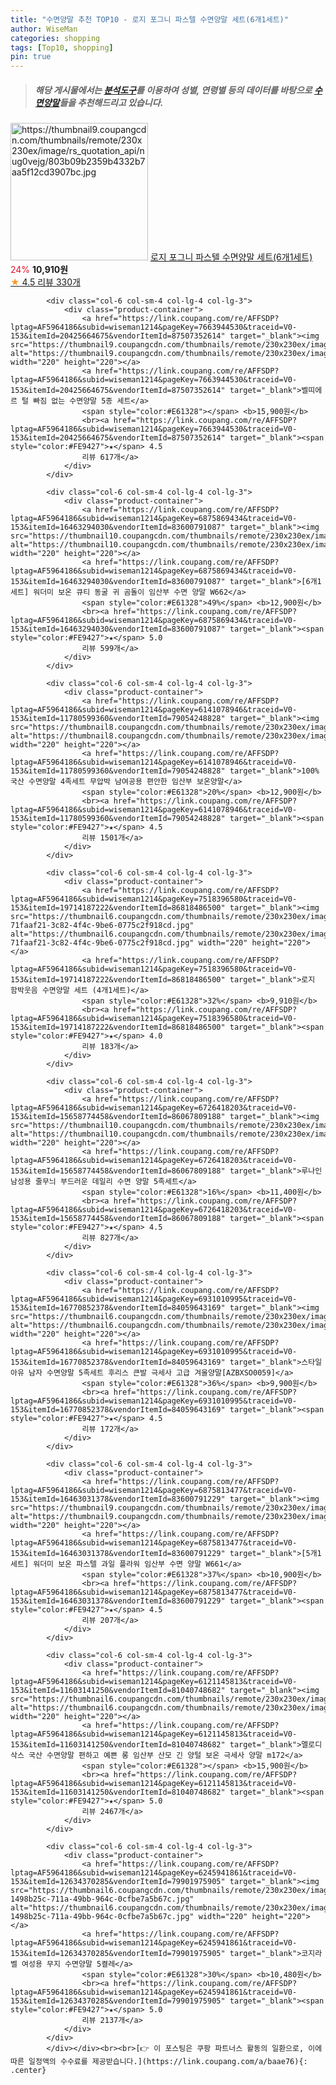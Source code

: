 ```yaml
---
title: "수면양말 추천 TOP10 - 로지 포그니 파스텔 수면양말 세트(6개1세트)"
author: WiseMan
categories: shopping
tags: [Top10, shopping]
pin: true
---
```


> ##### 해당 게시물에서는 [**분석도구**](https://itemscout.io/)를 이용하여 **성별**, **연령별** 등의 데이터를 바탕으로 [**수면양말**](https://link.coupang.com/a/baae76)들을 추천해드리고 있습니다.
<div class="container"><div class="row">
            <div class="col-6 col-sm-4 col-lg-4 col-lg-3">
                <div class="product-container">
                    <a href="https://link.coupang.com/re/AFFSDP?lptag=AF5964186&subid=wiseman1214&pageKey=7518412605&traceid=V0-153&itemId=16554226180&vendorItemId=86818543663" target="_blank"><img src="https://thumbnail9.coupangcdn.com/thumbnails/remote/230x230ex/image/rs_quotation_api/nug0vejg/803b09b2359b4332b7aa5f12cd3907bc.jpg" alt="https://thumbnail9.coupangcdn.com/thumbnails/remote/230x230ex/image/rs_quotation_api/nug0vejg/803b09b2359b4332b7aa5f12cd3907bc.jpg" width="220" height="220"></a>
                    <a href="https://link.coupang.com/re/AFFSDP?lptag=AF5964186&subid=wiseman1214&pageKey=7518412605&traceid=V0-153&itemId=16554226180&vendorItemId=86818543663" target="_blank">로지 포그니 파스텔 수면양말 세트(6개1세트)</a>
                    <span style="color:#E61328">24%</span> <b>10,910원</b>
                    <br><a href="https://link.coupang.com/re/AFFSDP?lptag=AF5964186&subid=wiseman1214&pageKey=7518412605&traceid=V0-153&itemId=16554226180&vendorItemId=86818543663" target="_blank"><span style="color:#FE9427">★</span> 4.5
                    리뷰 330개</a>
                </div>
            </div>
            
            <div class="col-6 col-sm-4 col-lg-4 col-lg-3">
                <div class="product-container">
                    <a href="https://link.coupang.com/re/AFFSDP?lptag=AF5964186&subid=wiseman1214&pageKey=7663944530&traceid=V0-153&itemId=20425664675&vendorItemId=87507352614" target="_blank"><img src="https://thumbnail9.coupangcdn.com/thumbnails/remote/230x230ex/image/vendor_inventory/6a31/17614be66605b677435ff02fff9ad762d286146cb5b92a7604bbf61591d0.jpg" alt="https://thumbnail9.coupangcdn.com/thumbnails/remote/230x230ex/image/vendor_inventory/6a31/17614be66605b677435ff02fff9ad762d286146cb5b92a7604bbf61591d0.jpg" width="220" height="220"></a>
                    <a href="https://link.coupang.com/re/AFFSDP?lptag=AF5964186&subid=wiseman1214&pageKey=7663944530&traceid=V0-153&itemId=20425664675&vendorItemId=87507352614" target="_blank">벨띠에르 털 빠짐 없는 수면양말 5종 세트</a>
                    <span style="color:#E61328"></span> <b>15,900원</b>
                    <br><a href="https://link.coupang.com/re/AFFSDP?lptag=AF5964186&subid=wiseman1214&pageKey=7663944530&traceid=V0-153&itemId=20425664675&vendorItemId=87507352614" target="_blank"><span style="color:#FE9427">★</span> 4.5
                    리뷰 617개</a>
                </div>
            </div>
            
            <div class="col-6 col-sm-4 col-lg-4 col-lg-3">
                <div class="product-container">
                    <a href="https://link.coupang.com/re/AFFSDP?lptag=AF5964186&subid=wiseman1214&pageKey=6875869434&traceid=V0-153&itemId=16463294030&vendorItemId=83600791087" target="_blank"><img src="https://thumbnail10.coupangcdn.com/thumbnails/remote/230x230ex/image/vendor_inventory/2ab4/18a7c1c1976822401d02d8f85be6652072eeba44e5842e2c77004619e532.jpg" alt="https://thumbnail10.coupangcdn.com/thumbnails/remote/230x230ex/image/vendor_inventory/2ab4/18a7c1c1976822401d02d8f85be6652072eeba44e5842e2c77004619e532.jpg" width="220" height="220"></a>
                    <a href="https://link.coupang.com/re/AFFSDP?lptag=AF5964186&subid=wiseman1214&pageKey=6875869434&traceid=V0-153&itemId=16463294030&vendorItemId=83600791087" target="_blank">[6개1세트] 워더미 보온 큐티 동굴 귀 곰돌이 임산부 수면 양말 W662</a>
                    <span style="color:#E61328">49%</span> <b>12,900원</b>
                    <br><a href="https://link.coupang.com/re/AFFSDP?lptag=AF5964186&subid=wiseman1214&pageKey=6875869434&traceid=V0-153&itemId=16463294030&vendorItemId=83600791087" target="_blank"><span style="color:#FE9427">★</span> 5.0
                    리뷰 599개</a>
                </div>
            </div>
            
            <div class="col-6 col-sm-4 col-lg-4 col-lg-3">
                <div class="product-container">
                    <a href="https://link.coupang.com/re/AFFSDP?lptag=AF5964186&subid=wiseman1214&pageKey=6141078946&traceid=V0-153&itemId=11780599360&vendorItemId=79054248828" target="_blank"><img src="https://thumbnail8.coupangcdn.com/thumbnails/remote/230x230ex/image/vendor_inventory/f3c9/f03af245b08f760ade5b5ed786c66cc49646d3557c7d593b26c6c625cd0b.jpg" alt="https://thumbnail8.coupangcdn.com/thumbnails/remote/230x230ex/image/vendor_inventory/f3c9/f03af245b08f760ade5b5ed786c66cc49646d3557c7d593b26c6c625cd0b.jpg" width="220" height="220"></a>
                    <a href="https://link.coupang.com/re/AFFSDP?lptag=AF5964186&subid=wiseman1214&pageKey=6141078946&traceid=V0-153&itemId=11780599360&vendorItemId=79054248828" target="_blank">100% 국산 수면양말 4족세트 무압박 남여공용 편안한 임산부 보온양말</a>
                    <span style="color:#E61328">20%</span> <b>12,900원</b>
                    <br><a href="https://link.coupang.com/re/AFFSDP?lptag=AF5964186&subid=wiseman1214&pageKey=6141078946&traceid=V0-153&itemId=11780599360&vendorItemId=79054248828" target="_blank"><span style="color:#FE9427">★</span> 4.5
                    리뷰 1501개</a>
                </div>
            </div>
            
            <div class="col-6 col-sm-4 col-lg-4 col-lg-3">
                <div class="product-container">
                    <a href="https://link.coupang.com/re/AFFSDP?lptag=AF5964186&subid=wiseman1214&pageKey=7518396580&traceid=V0-153&itemId=19714187222&vendorItemId=86818486500" target="_blank"><img src="https://thumbnail6.coupangcdn.com/thumbnails/remote/230x230ex/image/retail/images/262007678486344-71faaf21-3c82-4f4c-9be6-0775c2f918cd.jpg" alt="https://thumbnail6.coupangcdn.com/thumbnails/remote/230x230ex/image/retail/images/262007678486344-71faaf21-3c82-4f4c-9be6-0775c2f918cd.jpg" width="220" height="220"></a>
                    <a href="https://link.coupang.com/re/AFFSDP?lptag=AF5964186&subid=wiseman1214&pageKey=7518396580&traceid=V0-153&itemId=19714187222&vendorItemId=86818486500" target="_blank">로지 함박웃음 수면양말 세트 (4개1세트)</a>
                    <span style="color:#E61328">32%</span> <b>9,910원</b>
                    <br><a href="https://link.coupang.com/re/AFFSDP?lptag=AF5964186&subid=wiseman1214&pageKey=7518396580&traceid=V0-153&itemId=19714187222&vendorItemId=86818486500" target="_blank"><span style="color:#FE9427">★</span> 4.0
                    리뷰 183개</a>
                </div>
            </div>
            
            <div class="col-6 col-sm-4 col-lg-4 col-lg-3">
                <div class="product-container">
                    <a href="https://link.coupang.com/re/AFFSDP?lptag=AF5964186&subid=wiseman1214&pageKey=6726418203&traceid=V0-153&itemId=15658774458&vendorItemId=86067809188" target="_blank"><img src="https://thumbnail10.coupangcdn.com/thumbnails/remote/230x230ex/image/vendor_inventory/a510/7b5b74c8aa2a5442bfa8c0b0bb7981c696c90d3d86f9a7565ab8e8e9bdfc.png" alt="https://thumbnail10.coupangcdn.com/thumbnails/remote/230x230ex/image/vendor_inventory/a510/7b5b74c8aa2a5442bfa8c0b0bb7981c696c90d3d86f9a7565ab8e8e9bdfc.png" width="220" height="220"></a>
                    <a href="https://link.coupang.com/re/AFFSDP?lptag=AF5964186&subid=wiseman1214&pageKey=6726418203&traceid=V0-153&itemId=15658774458&vendorItemId=86067809188" target="_blank">루나인 남성용 줄무늬 부드러운 데일리 수면 양말 5족세트</a>
                    <span style="color:#E61328">16%</span> <b>11,400원</b>
                    <br><a href="https://link.coupang.com/re/AFFSDP?lptag=AF5964186&subid=wiseman1214&pageKey=6726418203&traceid=V0-153&itemId=15658774458&vendorItemId=86067809188" target="_blank"><span style="color:#FE9427">★</span> 4.5
                    리뷰 827개</a>
                </div>
            </div>
            
            <div class="col-6 col-sm-4 col-lg-4 col-lg-3">
                <div class="product-container">
                    <a href="https://link.coupang.com/re/AFFSDP?lptag=AF5964186&subid=wiseman1214&pageKey=6931010995&traceid=V0-153&itemId=16770852378&vendorItemId=84059643169" target="_blank"><img src="https://thumbnail6.coupangcdn.com/thumbnails/remote/230x230ex/image/vendor_inventory/64c2/f33517382aa04cb556be9a6e9a12e54750e321f0147e9e05ff170ab4fb4b.jpg" alt="https://thumbnail6.coupangcdn.com/thumbnails/remote/230x230ex/image/vendor_inventory/64c2/f33517382aa04cb556be9a6e9a12e54750e321f0147e9e05ff170ab4fb4b.jpg" width="220" height="220"></a>
                    <a href="https://link.coupang.com/re/AFFSDP?lptag=AF5964186&subid=wiseman1214&pageKey=6931010995&traceid=V0-153&itemId=16770852378&vendorItemId=84059643169" target="_blank">스타일아유 남자 수면양말 5족세트 후리스 큰발 극세사 고급 겨울양말[AZBXSO0059]</a>
                    <span style="color:#E61328">36%</span> <b>9,900원</b>
                    <br><a href="https://link.coupang.com/re/AFFSDP?lptag=AF5964186&subid=wiseman1214&pageKey=6931010995&traceid=V0-153&itemId=16770852378&vendorItemId=84059643169" target="_blank"><span style="color:#FE9427">★</span> 4.5
                    리뷰 172개</a>
                </div>
            </div>
            
            <div class="col-6 col-sm-4 col-lg-4 col-lg-3">
                <div class="product-container">
                    <a href="https://link.coupang.com/re/AFFSDP?lptag=AF5964186&subid=wiseman1214&pageKey=6875813477&traceid=V0-153&itemId=16463031378&vendorItemId=83600791229" target="_blank"><img src="https://thumbnail9.coupangcdn.com/thumbnails/remote/230x230ex/image/vendor_inventory/1476/69d9d8dbf5513442cc8901e041ca56f504e0edcc61d00f52f12b011b29cc.jpg" alt="https://thumbnail9.coupangcdn.com/thumbnails/remote/230x230ex/image/vendor_inventory/1476/69d9d8dbf5513442cc8901e041ca56f504e0edcc61d00f52f12b011b29cc.jpg" width="220" height="220"></a>
                    <a href="https://link.coupang.com/re/AFFSDP?lptag=AF5964186&subid=wiseman1214&pageKey=6875813477&traceid=V0-153&itemId=16463031378&vendorItemId=83600791229" target="_blank">[5개1세트] 워더미 보온 파스텔 과일 플라워 임산부 수면 양말 W661</a>
                    <span style="color:#E61328">37%</span> <b>10,900원</b>
                    <br><a href="https://link.coupang.com/re/AFFSDP?lptag=AF5964186&subid=wiseman1214&pageKey=6875813477&traceid=V0-153&itemId=16463031378&vendorItemId=83600791229" target="_blank"><span style="color:#FE9427">★</span> 4.5
                    리뷰 207개</a>
                </div>
            </div>
            
            <div class="col-6 col-sm-4 col-lg-4 col-lg-3">
                <div class="product-container">
                    <a href="https://link.coupang.com/re/AFFSDP?lptag=AF5964186&subid=wiseman1214&pageKey=6121145813&traceid=V0-153&itemId=11603141250&vendorItemId=81040748682" target="_blank"><img src="https://thumbnail6.coupangcdn.com/thumbnails/remote/230x230ex/image/vendor_inventory/a004/52d56bcc6b3be21865d5dd3220c25290b49a8f643a47a246cfab9b17388b.jpg" alt="https://thumbnail6.coupangcdn.com/thumbnails/remote/230x230ex/image/vendor_inventory/a004/52d56bcc6b3be21865d5dd3220c25290b49a8f643a47a246cfab9b17388b.jpg" width="220" height="220"></a>
                    <a href="https://link.coupang.com/re/AFFSDP?lptag=AF5964186&subid=wiseman1214&pageKey=6121145813&traceid=V0-153&itemId=11603141250&vendorItemId=81040748682" target="_blank">멜로디삭스 국산 수면양말 편하고 예쁜 롱 임산부 산모 긴 양털 보온 극세사 양말 m172</a>
                    <span style="color:#E61328"></span> <b>15,900원</b>
                    <br><a href="https://link.coupang.com/re/AFFSDP?lptag=AF5964186&subid=wiseman1214&pageKey=6121145813&traceid=V0-153&itemId=11603141250&vendorItemId=81040748682" target="_blank"><span style="color:#FE9427">★</span> 5.0
                    리뷰 2467개</a>
                </div>
            </div>
            
            <div class="col-6 col-sm-4 col-lg-4 col-lg-3">
                <div class="product-container">
                    <a href="https://link.coupang.com/re/AFFSDP?lptag=AF5964186&subid=wiseman1214&pageKey=6245941861&traceid=V0-153&itemId=12634370285&vendorItemId=79901975905" target="_blank"><img src="https://thumbnail6.coupangcdn.com/thumbnails/remote/230x230ex/image/retail/images/3668792317113238-1498b25c-711a-49bb-964c-0cfbe7a5b67c.jpg" alt="https://thumbnail6.coupangcdn.com/thumbnails/remote/230x230ex/image/retail/images/3668792317113238-1498b25c-711a-49bb-964c-0cfbe7a5b67c.jpg" width="220" height="220"></a>
                    <a href="https://link.coupang.com/re/AFFSDP?lptag=AF5964186&subid=wiseman1214&pageKey=6245941861&traceid=V0-153&itemId=12634370285&vendorItemId=79901975905" target="_blank">코지라벨 여성용 무지 수면양말 5켤레</a>
                    <span style="color:#E61328">30%</span> <b>10,480원</b>
                    <br><a href="https://link.coupang.com/re/AFFSDP?lptag=AF5964186&subid=wiseman1214&pageKey=6245941861&traceid=V0-153&itemId=12634370285&vendorItemId=79901975905" target="_blank"><span style="color:#FE9427">★</span> 5.0
                    리뷰 2137개</a>
                </div>
            </div>
            </div></div><br><br>[👉 이 포스팅은 쿠팡 파트너스 활동의 일환으로, 이에 따른 일정액의 수수료를 제공받습니다.](https://link.coupang.com/a/baae76){: .center}